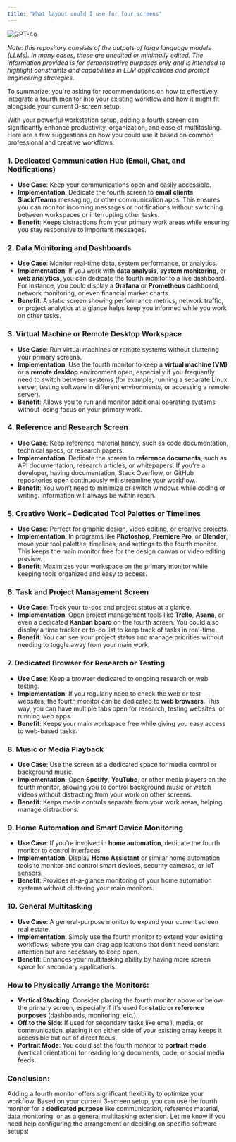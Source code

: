 ```yaml
---
title: "What layout could I use for four screens"
---
```

![GPT-4o](https://img.shields.io/badge/GPT--4o-3333FF?style=for-the-badge&logo=openai&logoColor=white)



*Note: this repository consists of the outputs of large language models (LLMs). In many cases, these are unedited or minimally edited. The information provided is for demonstrative purposes only and is intended to highlight constraints and capabilities in LLM applications and prompt engineering strategies.*


To summarize: you're asking for recommendations on how to effectively integrate a fourth monitor into your existing workflow and how it might fit alongside your current 3-screen setup.

With your powerful workstation setup, adding a fourth screen can significantly enhance productivity, organization, and ease of multitasking. Here are a few suggestions on how you could use it based on common professional and creative workflows:

### 1. **Dedicated Communication Hub (Email, Chat, and Notifications)**
   - **Use Case**: Keep your communications open and easily accessible.
   - **Implementation**: Dedicate the fourth screen to **email clients**, **Slack/Teams** messaging, or other communication apps. This ensures you can monitor incoming messages or notifications without switching between workspaces or interrupting other tasks.
   - **Benefit**: Keeps distractions from your primary work areas while ensuring you stay responsive to important messages.

### 2. **Data Monitoring and Dashboards**
   - **Use Case**: Monitor real-time data, system performance, or analytics.
   - **Implementation**: If you work with **data analysis**, **system monitoring**, or **web analytics**, you can dedicate the fourth monitor to a live dashboard. For instance, you could display a **Grafana** or **Prometheus** dashboard, network monitoring, or even financial market charts.
   - **Benefit**: A static screen showing performance metrics, network traffic, or project analytics at a glance helps keep you informed while you work on other tasks.

### 3. **Virtual Machine or Remote Desktop Workspace**
   - **Use Case**: Run virtual machines or remote systems without cluttering your primary screens.
   - **Implementation**: Use the fourth monitor to keep a **virtual machine (VM)** or a **remote desktop** environment open, especially if you frequently need to switch between systems (for example, running a separate Linux server, testing software in different environments, or accessing a remote server).
   - **Benefit**: Allows you to run and monitor additional operating systems without losing focus on your primary work.

### 4. **Reference and Research Screen**
   - **Use Case**: Keep reference material handy, such as code documentation, technical specs, or research papers.
   - **Implementation**: Dedicate the screen to **reference documents**, such as API documentation, research articles, or whitepapers. If you're a developer, having documentation, Stack Overflow, or GitHub repositories open continuously will streamline your workflow.
   - **Benefit**: You won’t need to minimize or switch windows while coding or writing. Information will always be within reach.

### 5. **Creative Work – Dedicated Tool Palettes or Timelines**
   - **Use Case**: Perfect for graphic design, video editing, or creative projects.
   - **Implementation**: In programs like **Photoshop**, **Premiere Pro**, or **Blender**, move your tool palettes, timelines, and settings to the fourth monitor. This keeps the main monitor free for the design canvas or video editing preview.
   - **Benefit**: Maximizes your workspace on the primary monitor while keeping tools organized and easy to access.

### 6. **Task and Project Management Screen**
   - **Use Case**: Track your to-dos and project status at a glance.
   - **Implementation**: Open project management tools like **Trello**, **Asana**, or even a dedicated **Kanban board** on the fourth screen. You could also display a time tracker or to-do list to keep track of tasks in real-time.
   - **Benefit**: You can see your project status and manage priorities without needing to toggle away from your main work.

### 7. **Dedicated Browser for Research or Testing**
   - **Use Case**: Keep a browser dedicated to ongoing research or web testing.
   - **Implementation**: If you regularly need to check the web or test websites, the fourth monitor can be dedicated to **web browsers**. This way, you can have multiple tabs open for research, testing websites, or running web apps.
   - **Benefit**: Keeps your main workspace free while giving you easy access to web-based tasks.

### 8. **Music or Media Playback**
   - **Use Case**: Use the screen as a dedicated space for media control or background music.
   - **Implementation**: Open **Spotify**, **YouTube**, or other media players on the fourth monitor, allowing you to control background music or watch videos without distracting from your work on other screens.
   - **Benefit**: Keeps media controls separate from your work areas, helping manage distractions.

### 9. **Home Automation and Smart Device Monitoring**
   - **Use Case**: If you're involved in **home automation**, dedicate the fourth monitor to control interfaces.
   - **Implementation**: Display **Home Assistant** or similar home automation tools to monitor and control smart devices, security cameras, or IoT sensors.
   - **Benefit**: Provides at-a-glance monitoring of your home automation systems without cluttering your main monitors.

### 10. **General Multitasking**
   - **Use Case**: A general-purpose monitor to expand your current screen real estate.
   - **Implementation**: Simply use the fourth monitor to extend your existing workflows, where you can drag applications that don’t need constant attention but are necessary to keep open.
   - **Benefit**: Enhances your multitasking ability by having more screen space for secondary applications.

### How to Physically Arrange the Monitors:
- **Vertical Stacking**: Consider placing the fourth monitor above or below the primary screen, especially if it's used for **static or reference purposes** (dashboards, monitoring, etc.).
- **Off to the Side**: If used for secondary tasks like email, media, or communication, placing it on either side of your existing array keeps it accessible but out of direct focus.
- **Portrait Mode**: You could set the fourth monitor to **portrait mode** (vertical orientation) for reading long documents, code, or social media feeds.

### Conclusion:
Adding a fourth monitor offers significant flexibility to optimize your workflow. Based on your current 3-screen setup, you can use the fourth monitor for a **dedicated purpose** like communication, reference material, data monitoring, or as a general multitasking extension. Let me know if you need help configuring the arrangement or deciding on specific software setups!